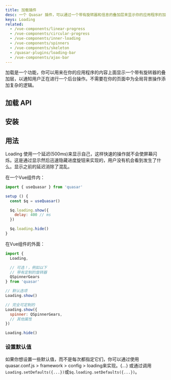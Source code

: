 ```yaml
---
title: 加载插件
desc: 一个 Quasar 插件，可以通过一个带有旋转器和信息的叠加层来显示你的应用程序的加载状态。
keys: Loading
related:
  - /vue-components/linear-progress
  - /vue-components/circular-progress
  - /vue-components/inner-loading
  - /vue-components/spinners
  - /vue-components/skeleton
  - /quasar-plugins/loading-bar
  - /vue-components/ajax-bar
---
```

加载是一个功能，你可以用来在你的应用程序的内容上面显示一个带有旋转器的叠加层，以通知用户正在进行一个后台操作。不需要在你的页面中为全局背景操作添加复杂的逻辑。

## 加载 API

<doc-api file="Loading" />

## 安装

<doc-installation plugins="Loading" config="Loading" />

## 用法
Loading 使用一个延迟(500ms)来显示自己，这样快速的操作就不会使屏幕闪烁。这是通过显示然后迅速隐藏进度旋钮来实现的，用户没有机会看到发生了什么。显示之前的延迟消除了混乱。

在一个Vue组件内：

```js
import { useQuasar } from 'quasar'

setup () {
  const $q = useQuasar()

  $q.loading.show({
    delay: 400 // ms
  })

  $q.loading.hide()
}
```

在Vue组件的外面：

```js
import {
  Loading,

  // 可选！，例如以下
  // 带有定制的旋转器
  QSpinnerGears
} from 'quasar'

// 默认选项
Loading.show()

// 完全可定制的
Loading.show({
  spinner: QSpinnerGears,
  // 其他属性
})

Loading.hide()
```

<doc-example title="默认选项" file="Loading/Default" />

<doc-example title="有消息" file="Loading/WithMessage" />

<doc-example title="使用自定义的盒子" file="Loading/WithBox" />

<doc-example title="有不安全的信息，但经过清理" file="Loading/WithMessageSanitized" />

<doc-example title="定制的" file="Loading/Customized" />

<doc-example title="显示和更改" file="Loading/ShowAndChange" />

### 设置默认值
如果你想设置一些默认值，而不是每次都指定它们，你可以通过使用 quasar.conf.js > framework > config > loading来实现。{...} 或通过调用`Loading.setDefaults({...})`或`$q.loading.setDefaults({...})`。
